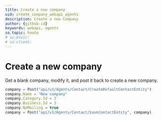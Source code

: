 ```yaml
---
title: Create a new company
uid: create_company_webapi_agents
description: Create a new Company
author: {github-id}
keywords: webapi, agents
so.topic: howto
# so.envir:
# so.client:
---
```


# Create a new company

Get a blank company, modify it, and post it back to create a new company.

```javascript
company = Post("api/v1/Agents/Contact/CreateDefaultContactEntity")
company.Name = "New company"
company.Category.Id = 2
company.Business.Id = 3
company.NoMailing = true
company = Post("api/v1/Agents/Contact/SaveContactEntity", company)
```
